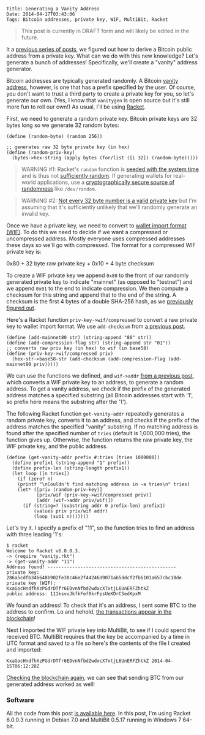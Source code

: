     Title: Generating a Vanity Address
    Date: 2014-04-17T03:43:06
    Tags: Bitcoin addresses, private key, WIF, MultiBit, Racket

> This post is currently in DRAFT form and will likely be edited in the future.

It a [previous series of posts][LiT:addr], we figured out how to
derive a Bitcoin public address from a private key. What can we do
with this new knowledge? Let's generate a bunch of addresses!
Specifically, we'll create a "vanity" address generator.

[LiT:addr]: http://www.lostintransaction.com/blog/2014/03/14/computing-a-bitcoin-address-part-1-private-to-public-key/ "Computing a Bitcoin Address"

<!-- more -->

Bitcoin addresses are typically generated randomly.  A Bitcoin
[vanity address][bwiki:vanity], however, is one that has a prefix
specified by the user.  Of course, you don't want to trust a third
party to create a private key for you, so let's generate our
own. (Yes, I know that `vanitygen` is open source but it's still more
fun to roll our own!) As usual, I'll be using [Racket](http://racket-lang.org).

[bwiki:vanity]: https://en.bitcoin.it/wiki/Vanitygen "Vanitygen"

First, we need to generate a random private key. Bitcoin private keys
are 32 bytes long so we generate 32 random bytes:

```racket
(define (random-byte) (random 256))

;; generates raw 32 byte private key (in hex)
(define (random-priv-key)
  (bytes->hex-string (apply bytes (for/list ([i 32]) (random-byte)))))
```

> WARNING #1: Racket's `random` function is
  [seeded with the system time][docs:pseudo] and is thus not
  [sufficiently random](https://cwe.mitre.org/data/definitions/337.html). If
  generating wallets for real-world applications, use a
  [cryptographically secure source of randomness][wiki:pseudo] like
  `/dev/random`.

[docs:pseudo]: http://docs.racket-lang.org/reference/generic-numbers.html?q=make-pseudo-random-generator#%28def._%28%28quote._~23~25kernel%29._make-pseudo-random-generator%29%29 "Racket docs: make-pseudo-random-generator"
[wiki:pseudo]: http://en.wikipedia.org/wiki/Cryptographically_secure_pseudorandom_number_generator "Wikipedia: Cryptographically secure pseudorandom number generator"

> WARNING #2:
  [Not every 32 byte number is a valid private key][bwiki:priv] but
  I'm assuming that it's sufficiently unlikely that we'll randomly
  generate an invalid key.

[bwiki:priv]: https://en.bitcoin.it/wiki/Private_key#Range_of_valid_private_keys "Range of valid private keys"

Once we have a private key, we need to convert to
[wallet import format (WIF)][bwiki:wif]. To do this we need to decide
if we want a compressed or uncompressed address. Mostly everyone uses
compressed addresses these days so we'll go with compressed. The
format for a compressed WIF private key is:

   0x80 + 32 byte raw private key + 0x10 + 4 byte checksum
   
To create a WIF private key we append `0x80` to the front of our
randomly generated private key to indicate "mainnet" (as opposed to
"testnet") and we append `0x01` to the end to indicate compression. We
then compute a checksum for this string and append that to the end of
the string. A checksum is the first 4 bytes of a double SHA-256 hash,
as we [previously figured out][LiT:wif].

[bwiki:wif]: https://en.bitcoin.it/wiki/WIF "Wallet import format"
[LiT:wif]: www.lostintransaction.com/blog/2014/04/09/computing-a-bitcoin-address-part-4-wallet-import-format-wif/ "Computing a Bitcoin Address, Part 4: Wallet Import Format (WIF)"

Here's a Racket function `priv-key->wif/compressed` to convert a raw
private key to wallet import format. We use `add-checksum` from
[a previous post][LiT:wif].

```racket
(define (add-mainnet80 str) (string-append "80" str))
(define (add-compression-flag str) (string-append str "01"))
;; converts raw priv key (in hex) to wif (in base58)
(define (priv-key->wif/compressed priv)
  (hex-str->base58-str (add-checksum (add-compression-flag (add-mainnet80 priv)))))
```

We can use the functions we defined, and `wif->addr`
[from a previous post][LiT:wif], which converts a WIF private key to
an address, to generate a random address. To get a vanity address, we
check if the prefix of the generated address matches a specified
substring (all Bitcoin addresses start with '1', so prefix here means
the substring after the '1').

The following Racket function `get-vanity-addr` repeatedly generates a
random private key, converts it to an address, and checks if the
prefix of the address matches the specified "vanity" substring. If no
matching address is found after the specified number of `tries`
(default is 1,000,000 tries), the function gives up. Otherwise, the
function returns the raw private key, the WIF private key, and the
public address.

```racket
(define (get-vanity-addr prefix #:tries [tries 1000000])
  (define prefix1 (string-append "1" prefix))
  (define prefix-len (string-length prefix1))
  (let loop ([n tries])
    (if (zero? n)
    (printf "\nCouldn't find matching address in ~a tries\n" tries)
    (let* ([priv (random-priv-key)]
           [priv/wif (priv-key->wif/compressed priv)]
           [addr (wif->addr priv/wif)])
      (if (string=? (substring addr 0 prefix-len) prefix1)
          (values priv priv/wif addr)
          (loop (sub1 n)))))))
```

Let's try it. I specify a prefix of "11", so the function tries to
find an address with three leading '1's:

    $ racket
    Welcome to Racket v6.0.0.3.
    -> (require "vanity.rkt")
	-> (get-vanity-addr "11")
	Address found! -----------------------------------------------
	private key: 286a5cdfb346648b902fe30c46e2f44246d9071ab5ddcf2fb6101a657cbc18de
	private key (WIF): KxaGocHndfhXzPGdrDTfr6EDvnNfbdZwdxcX7xtjL6UnERFZhtkZ
	public address: 111ksvuJkfkFef8krFpsUeKDrCSedKpxM
	
We found an address! To check that it's an address, I sent some BTC to
the address to confirm. Lo and hehold,
[the transactions appear in the blockchain][blockchain]!

[blockchain]: https://blockchain.info/address/111ksvuJkfkFef8krFpsUeKDrCSedKpxM "blockchain.info"

Next I imported the WIF private key into MultiBit, to see if I could
spend the received BTC. MultiBit requires that the key be accompanied
by a time in UTC format and saved to a file so here's the contents of
the file I created and imported:

    KxaGocHndfhXzPGdrDTfr6EDvnNfbdZwdxcX7xtjL6UnERFZhtkZ 2014-04-15T06:12:28Z

[Checking the blockchain again][blockchain], we can see that sending
BTC from our generated address worked as well!

### Software

All the code from this post
[is available here](http://www.lostintransaction.com/code/vanity.rkt).
In this post, I'm using Racket 6.0.0.3 running in Debian 7.0 and
MultiBit 0.5.17 running in Windows 7 64-bit.
